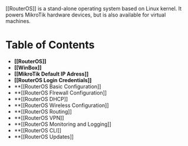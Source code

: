 [[RouterOS]] is a stand-alone operating system based on Linux kernel. It powers MikroTik hardware devices, but is also available for virtual machines.

# Table of Contents

- **[[RouterOS]]**
- **[[WinBox]]**
- **[[MikroTik Default IP Adress]]**
- **[[RouterOS Login Credentials]]**
- **[[RouterOS Basic Configuration]]
- **[[RouterOS FIrewall Configuration]]
- **[[RouterOS DHCP]]
- **[[RouterOS Wireless Configuration]]
- **[[RouterOS Routing]]
- **[[RouterOS VPN]]
- **[[RouterOS Monitoring and Logging]]
- **[[RouterOS CLI]]
- **[[RouterOS Updates]]
